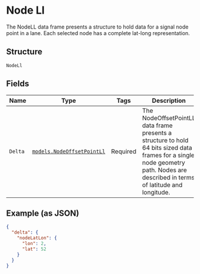 
# Node Ll

The NodeLL data frame presents a structure to hold data for a signal node point in a lane. Each selected node has a complete lat-long representation.

## Structure

`NodeLl`

## Fields

| Name | Type | Tags | Description |
|  --- | --- | --- | --- |
| `Delta` | [`models.NodeOffsetPointLl`](../../doc/models/node-offset-point-ll.md) | Required | The NodeOffsetPointLL data frame presents a structure to hold 64 bits sized data frames for a single node geometry path. Nodes are described in terms of latitude and longitude. |

## Example (as JSON)

```json
{
  "delta": {
    "nodeLatLon": {
      "lon": 2,
      "lat": 52
    }
  }
}
```

